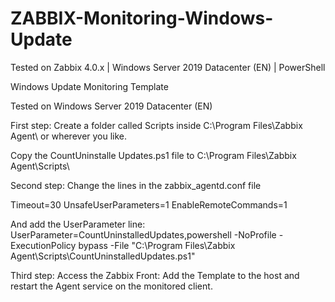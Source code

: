 # ZABBIX-Monitoring-Windows-Update
Tested on Zabbix 4.0.x | Windows Server 2019 Datacenter (EN) | PowerShell

Windows Update Monitoring Template

Tested on Windows Server 2019 Datacenter (EN)

First step: Create a folder called Scripts inside C:\Program Files\Zabbix Agent\ or wherever you like.

Copy the CountUninstalle Updates.ps1 file to C:\Program Files\Zabbix Agent\Scripts\

Second step: Change the lines in the zabbix_agentd.conf file

Timeout=30 UnsafeUserParameters=1 EnableRemoteCommands=1

And add the UserParameter line: UserParameter=CountUninstalledUpdates,powershell -NoProfile -ExecutionPolicy bypass -File "C:\Program Files\Zabbix Agent\Scripts\CountUninstalledUpdates.ps1"

Third step: Access the Zabbix Front: Add the Template to the host and restart the Agent service on the monitored client.
